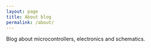 ```yaml
---
layout: page
title: About blog
permalink: /about/
---
```


Blog about microcontrollers, electronics and schematics.
